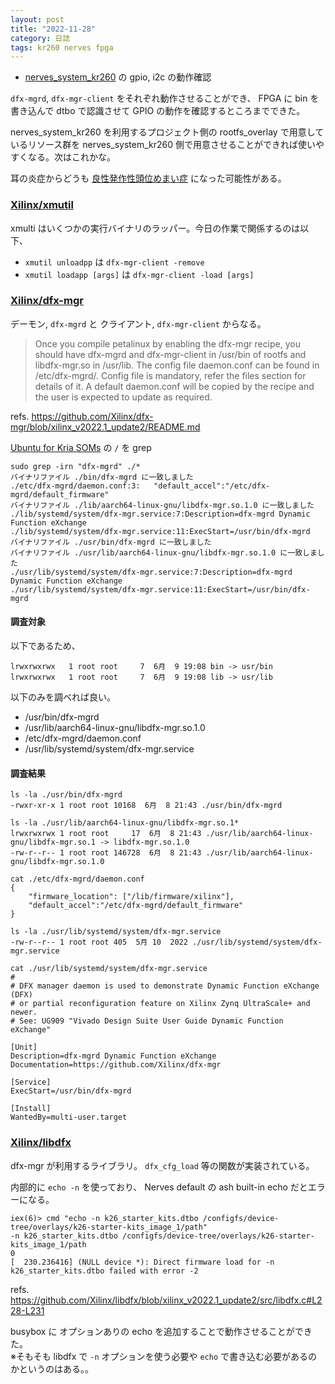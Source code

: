 ```yaml
---
layout: post
title: "2022-11-28"
category: 日誌
tags: kr260 nerves fpga
---
```


- [nerves_system_kr260](https://github.com/b5g-ex/nerves_system_kr260) の gpio, i2c の動作確認

`dfx-mgrd`, `dfx-mgr-client` をそれぞれ動作させることができ、 FPGA に bin を書き込んで dtbo で認識させて GPIO の動作を確認するところまでできた。

nerves_system_kr260 を利用するプロジェクト側の rootfs_overlay で用意しているリソース群を nerves_system_kr260 側で用意させることができれば使いやすくなる。次はこれかな。

耳の炎症からどうも [良性発作性頭位めまい症](https://www.msdmanuals.com/ja-jp/%E3%83%9B%E3%83%BC%E3%83%A0/19-%E8%80%B3%E3%80%81%E9%BC%BB%E3%80%81%E3%81%AE%E3%81%A9%E3%81%AE%E7%97%85%E6%B0%97/%E5%86%85%E8%80%B3%E3%81%AE%E7%97%85%E6%B0%97/%E8%89%AF%E6%80%A7%E7%99%BA%E4%BD%9C%E6%80%A7%E9%A0%AD%E4%BD%8D%E3%82%81%E3%81%BE%E3%81%84%E7%97%87) になった可能性がある。

### [Xilinx/xmutil](https://github.com/Xilinx/xmutil)

xmulti はいくつかの実行バイナリのラッパー。今日の作業で関係するのは以下、

- `xmutil unloadpp` は `dfx-mgr-client -remove`
- `xmutil loadapp [args]` は `dfx-mgr-client -load [args]`

### [Xilinx/dfx-mgr](https://github.com/Xilinx/dfx-mgr)

デーモン, `dfx-mgrd` と クライアント, `dfx-mgr-client` からなる。

> Once you compile petalinux by enabling the dfx-mgr recipe, you should have dfx-mgrd and dfx-mgr-client in /usr/bin of rootfs and libdfx-mgr.so in /usr/lib. The config file daemon.conf can be found in /etc/dfx-mgrd/. Config file is mandatory, refer the files section for details of it. A default daemon.conf will be copied by the recipe and the user is expected to update as required.

refs. https://github.com/Xilinx/dfx-mgr/blob/xilinx_v2022.1_update2/README.md

[Ubuntu for Kria SOMs](https://ubuntu.com/download/amd-xilinx) の `/` を grep

```
sudo grep -irn "dfx-mgrd" ./*
バイナリファイル ./bin/dfx-mgrd に一致しました
./etc/dfx-mgrd/daemon.conf:3:	"default_accel":"/etc/dfx-mgrd/default_firmware"
バイナリファイル ./lib/aarch64-linux-gnu/libdfx-mgr.so.1.0 に一致しました
./lib/systemd/system/dfx-mgr.service:7:Description=dfx-mgrd Dynamic Function eXchange
./lib/systemd/system/dfx-mgr.service:11:ExecStart=/usr/bin/dfx-mgrd
バイナリファイル ./usr/bin/dfx-mgrd に一致しました
バイナリファイル ./usr/lib/aarch64-linux-gnu/libdfx-mgr.so.1.0 に一致しました
./usr/lib/systemd/system/dfx-mgr.service:7:Description=dfx-mgrd Dynamic Function eXchange
./usr/lib/systemd/system/dfx-mgr.service:11:ExecStart=/usr/bin/dfx-mgrd
```

#### 調査対象

以下であるため、

```
lrwxrwxrwx   1 root root     7  6月  9 19:08 bin -> usr/bin
lrwxrwxrwx   1 root root     7  6月  9 19:08 lib -> usr/lib
```

以下のみを調べれば良い。

- /usr/bin/dfx-mgrd
- /usr/lib/aarch64-linux-gnu/libdfx-mgr.so.1.0
- /etc/dfx-mgrd/daemon.conf
- /usr/lib/systemd/system/dfx-mgr.service

#### 調査結果

```
ls -la ./usr/bin/dfx-mgrd
-rwxr-xr-x 1 root root 10168  6月  8 21:43 ./usr/bin/dfx-mgrd
```

```
ls -la ./usr/lib/aarch64-linux-gnu/libdfx-mgr.so.1*
lrwxrwxrwx 1 root root     17  6月  8 21:43 ./usr/lib/aarch64-linux-gnu/libdfx-mgr.so.1 -> libdfx-mgr.so.1.0
-rw-r--r-- 1 root root 146728  6月  8 21:43 ./usr/lib/aarch64-linux-gnu/libdfx-mgr.so.1.0
```

```
cat ./etc/dfx-mgrd/daemon.conf
{
	"firmware_location": ["/lib/firmware/xilinx"],
	"default_accel":"/etc/dfx-mgrd/default_firmware"
}
```

```
ls -la ./usr/lib/systemd/system/dfx-mgr.service
-rw-r--r-- 1 root root 405  5月 10  2022 ./usr/lib/systemd/system/dfx-mgr.service
```

```
cat ./usr/lib/systemd/system/dfx-mgr.service
#
# DFX manager daemon is used to demonstrate Dynamic Function eXchange (DFX)
# or partial reconfiguration feature on Xilinx Zynq UltraScale+ and newer.
# See: UG909 "Vivado Design Suite User Guide Dynamic Function eXchange"

[Unit]
Description=dfx-mgrd Dynamic Function eXchange
Documentation=https://github.com/Xilinx/dfx-mgr

[Service]
ExecStart=/usr/bin/dfx-mgrd

[Install]
WantedBy=multi-user.target
```

### [Xilinx/libdfx](https://github.com/Xilinx/libdfx)

dfx-mgr が利用するライブラリ。 `dfx_cfg_load` 等の関数が実装されている。

内部的に `echo -n` を使っており、 Nerves default の ash built-in echo だとエラーになる。

```
iex(6)> cmd "echo -n k26_starter_kits.dtbo /configfs/device-tree/overlays/k26-starter-kits_image_1/path"
-n k26_starter_kits.dtbo /configfs/device-tree/overlays/k26-starter-kits_image_1/path
0
[  230.236416] (NULL device *): Direct firmware load for -n k26_starter_kits.dtbo failed with error -2
```

refs. https://github.com/Xilinx/libdfx/blob/xilinx_v2022.1_update2/src/libdfx.c#L228-L231

busybox に オプションありの echo を追加することで動作させることができた。  
※そもそも libdfx で `-n` オプションを使う必要や `echo` で書き込む必要があるのかというのはある。。

